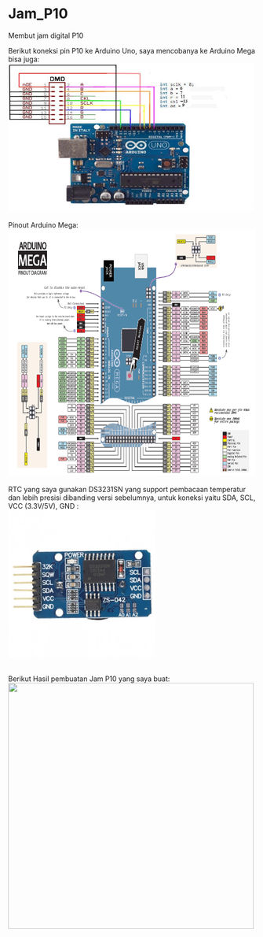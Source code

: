 # Jam_P10
Membut jam digital P10

Berikut koneksi pin P10 ke Arduino Uno, saya mencobanya ke Arduino Mega bisa juga:
<img src="JD_P10/p10 to UNO.jpg" width="500" height="300"> <br><br>
Pinout Arduino Mega: <br>
<img src="JD_P10/pinout Mega.png" width="700" height="500"> <br><br>
RTC yang saya gunakan DS3231SN yang support pembacaan temperatur dan lebih presisi dibanding versi sebelumnya, untuk koneksi yaitu SDA, SCL, VCC (3.3V/5V), GND : <br>
<img src="JD_P10/rtc.jpg" width="300" height="300"> <br><br>

Berikut Hasil pembuatan Jam P10 yang saya buat: <br>
<img src="" width="500" height="500"> <br><br>
